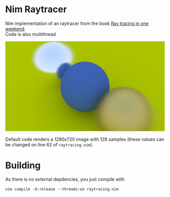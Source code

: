 # Nim Raytracer
Nim implementation of an raytracer from the book [Ray tracing in one weekend](https://raytracing.github.io/books/RayTracingInOneWeekend.html).\
Code is also multithread

![raytracer render](https://raw.githubusercontent.com/matcool/raytracing-nim/master/result_hd.png "Image produced by the code")

Default code renders a 1280x720 image with 128 samples (these values can be changed on line 62 of `raytracing.nim`).
# Building
As there is no external depdencies, you just compile with
```
nim compile -d:release --threads:on raytracing.nim
```